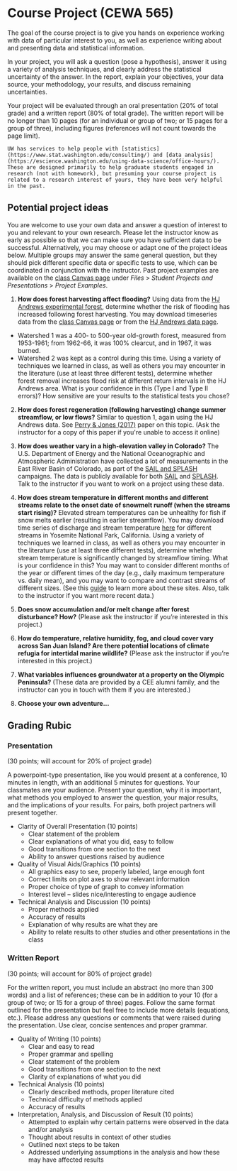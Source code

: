 
# Course Project (CEWA 565)

The goal of the course project is to give you hands on experience working with data of particular interest to you, as well as experience writing about and presenting data and statistical information. 

In your project, you will ask a question (pose a hypothesis), answer it using a variety of analysis techniques, and clearly address the statistical uncertainty of the answer. In the report, explain your objectives, your data source, your methodology, your results, and discuss remaining uncertainties.

Your project will be evaluated through an oral presentation (20% of total grade) and a written report (80% of total grade). The written report will be no longer than 10 pages (for an individual or group of two; or 15 pages for a group of three), including figures (references will not count towards the page limit).

```{note} Additional Resources
UW has services to help people with [statistics](https://www.stat.washington.edu/consulting/) and [data analysis](https://escience.washington.edu/using-data-science/office-hours/). These are designed primarily to help graduate students engaged in research (not with homework), but presuming your course project is related to a research interest of yours, they have been very helpful in the past.
```


## Potential project ideas

You are welcome to use your own data and answer a question of interest to you and relevant to your own research. Please let the instructor know as early as possible so that we can make sure you have sufficient data to be successful. Alternatively, you may choose or adapt one of the project ideas below. Multiple groups may answer the same general question, but they should pick different specific data or specific tests to use, which can be coordinated in conjunction with the instructor. Past project examples are available on the [class Canvas page](https://canvas.uw.edu/) under *Files* > *Student Projects and Presentations* > *Project Examples*.

1. **How does forest harvesting affect flooding?** Using data from the [HJ Andrews experimental forest](https://andrewsforest.oregonstate.edu/), determine whether the risk of flooding has increased following forest harvesting. You may download timeseries data from the [class Canvas page](https://canvas.uw.edu/) or from the [HJ Andrews data page](https://andrewsforest.oregonstate.edu/data). 
* Watershed 1 was a 400- to 500-year old-growth forest, measured from 1953-1961; from 1962-66, it was 100% clearcut, and in 1967, it was burned. 
* Watershed 2 was kept as a control during this time.
Using a variety of techniques we learned in class, as well as others you may encounter in the literature (use at least three different tests), determine whether forest removal increases flood risk at different return intervals in the HJ Andrews area.  What is your confidence in this (Type I and Type II errors)?  How sensitive are your results to the statistical tests you chose?

2. **How does forest regeneration (following harvesting) change summer streamflow, or low flows?** Similar to question 1, again using the HJ Andrews data.  See [Perry & Jones (2017)](https://doi.org/10.1002/eco.1790) paper on this topic. (Ask the instructor for a copy of this paper if you're unable to access it online)

3. **How does weather vary in a high-elevation valley in Colorado?**  The U.S. Department of Energy and the National Oceanographic and Atmospheric Administration have collected a lot of measurements in the East River Basin of Colorado, as part of the [SAIL and SPLASH](https://www.arm.gov/news/features/post/81524) campaigns.  The data is publicly available for both [SAIL](https://adc.arm.gov/discovery/#/results/s:guc/site) and [SPLASH](https://psl.noaa.gov/splash/). Talk to the instructor if you want to work on a project using these data. 

4. **How does stream temperature in different months and different streams relate to the onset date of snowmelt runoff (when the streams start rising)?** Elevated stream temperatures can be unhealthy for fish if snow melts earlier (resulting in earlier streamflow). You may download time series of discharge and stream temperature [here](https://depts.washington.edu/mtnhydr/Pages/Data/yosemite.shtml) for different streams in Yosemite National Park, California. Using a variety of techniques we learned in class, as well as others you may encounter in the literature (use at least three different tests), determine whether stream temperature is significantly changed by streamflow timing. What is your confidence in this? You may want to consider different months of the year or different times of the day (e.g., daily maximum temperature vs. daily mean), and you may want to compare and contrast streams of different sizes. (See this [guide](https://depts.washington.edu/mtnhydr/Pages/Data/yosemite/Lundquist_2016_WRR_SupportingInfo.pdf) to learn more about these sites. Also, talk to the instructor if you want more recent data.)

5. **Does snow accumulation and/or melt change after forest disturbance?  How?** (Please ask the instructor if you’re interested in this project.)

6. **How do temperature, relative humidity, fog, and cloud cover vary across San Juan Island?  Are there potential locations of climate refugia for intertidal marine wildlife?** (Please ask the instructor if you’re interested in this project.)

7. **What variables influences groundwater at a property on the Olympic Peninsula?**  (These data are provided by a CEE alumni family, and the instructor can you in touch with them if you are interested.)

8.  **Choose your own adventure...**


## Grading Rubic


### Presentation 
(30 points; will account for 20% of project grade)

A powerpoint-type presentation, like you would present at a conference, 10 minutes in length, with an additional 5 minutes for questions. Your classmates are your audience. Present your question, why it is important, what methods you employed to answer the question, your major results, and the implications of your results. For pairs, both project partners will present together.

* Clarity of Overall Presentation (10 points)
  - Clear statement of the problem
  - Clear explanations of what you did, easy to follow
  - Good transitions from one section to the next
  - Ability to answer questions raised by audience
* Quality of Visual Aids/Graphics (10 points)
  - All graphics easy to see, properly labeled, large enough font
  - Correct limits on plot axes to show relevant information
  - Proper choice of type of graph to convey information
  - Interest level – slides nice/interesting to engage audience
* Technical Analysis and Discussion (10 points)
  - Proper methods applied
  - Accuracy of results
  - Explanation of why results are what they are
  - Ability to relate results to other studies and other presentations in the class


### Written Report
(30 points; will account for 80% of project grade)

For the written report, you must include an abstract (no more than 300 words) and a list of references; these can be in addition to your 10 (for a group of two; or 15 for a group of three) pages.  Follow the same format outlined for the presentation but feel free to include more details (equations, etc.). Please address any questions or comments that were raised during the presentation. Use clear, concise sentences and proper grammar.

* Quality of Writing (10 points)
  - Clear and easy to read 
  - Proper grammar and spelling
  - Clear statement of the problem 
  - Good transitions from one section to the next
  - Clarity of explanations of what you did
* Technical Analysis (10 points)
  - Clearly described methods, proper literature cited
  - Technical difficulty of methods applied
  - Accuracy of results
* Interpretation, Analysis, and Discussion of Result (10 points)
  - Attempted to explain why certain patterns were observed in the data and/or analysis 
  - Thought about results in context of other studies
  - Outlined next steps to be taken
  - Addressed underlying assumptions in the analysis and how these may have affected results
